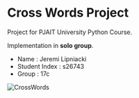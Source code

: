 # Cross Words Project

Project for PJAIT University Python Course.

Implementation in **solo group**.

- Name : Jeremi Lipniacki
- Student Index : s26743
- Group : 17c

![CrossWords](https://github.com/PPY-2024/CrossWords/assets/101462889/16b99523-83fa-4ef4-8559-26e3913d86fe)
